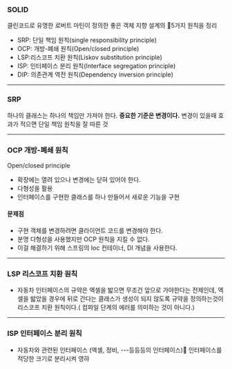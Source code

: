 
### SOLID
클린코드로 유명한 로버트 마틴이 정의한 좋은 객체 지향 설계의 5가지 원칙을 정리

- SRP: 단일 책임 원칙(single responsibility principle)
- OCP: 개방-폐쇄 원칙(Open/closed principle)
- LSP:리스코프 치환 원칙(Liskov substitution principle)
- ISP: 인터페이스 분리 원칙(Interface segregation principle)
- DIP: 의존관계 역전 원칙(Dependency inversion principle)
---

### SRP

하나의 클래스는 하나의 책임만 가져야 한다.
**중요한 기준은 변경이다.**  변경이 있을때 효과가 적으면 단일 책임 원칙을 잘 따른 것 

---

### OCP  개방-폐쇄 원칙

Open/closed principle 

- 확장에는 열려 있으나 변경에는 닫혀 있어야 한다.
- 다형성을 활용
- 인터페이스를 구현한 클래스를 하나 만들어서 새로운 기능을 구현

#### 문제점

- 구현 객체를 변경하려면 클라이언트 코드를 변경해야 한다.
- 분명 다형성을 사용했지만 OCP 원칙을 지킬 수 없다.
- 이걸 해결하기 위해 스프링의 Ioc 컨테이너, DI 개념을 사용한다.

---

### LSP 리스코프 치환 원칙

- 자동차 인터페이스의 규약은 엑셀을 밟으면 무조건 앞으로 가야한다는 전제인데, 엑셀을 밟았을 경우에 뒤로 간다는 클래스가 생성이 되지 않도록 규약을 정의하는것이 리스코프 치환 원칙이다.( 컴파일 단계의 에러를 의미하는 것이 아니다.)

---

### ISP 인터페이스 분리 원칙

- 자동차와 관련된 인터페이스 (엑셀, 정비, ---등등등의 인터페이스) 인터페이스를 적당한 크기로 분리시켜
  영햐